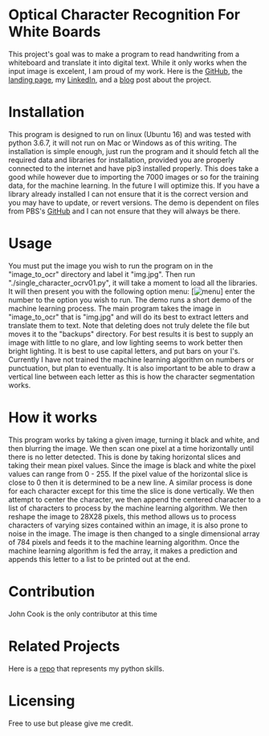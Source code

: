 # Optical Character Recognition For White Boards




This project's goal was to make a program to read handwriting from a whiteboard and translate it into digital text. While it only works when the input image is excelent, I am proud of my work. Here is the [GitHub][git], the [landing page][page], my [LinkedIn], and a [blog] post about the project.



# Installation

  This program is designed to run on linux (Ubuntu 16) and was tested with python 3.6.7, it will not run on Mac or Windows as of this writing. The installation is simple enough, just run the program and it should fetch all the required data and libraries for installation, provided you are properly connected to the internet and have pip3 installed properly. This does take a good while however due to importing the 7000 images or so for the training data, for the machine learning. In the future I will optimize this. If you have a library already installed I can not ensure that it is the correct version and you may have to update, or revert versions. The demo is dependent on files from PBS's [GitHub][pbs] and I can not ensure that they will always be there.


# Usage

You must put the image you wish to run the program on in the "image_to_ocr" directory and label it "img.jpg". Then run "./single_character_ocrv01.py", it will take a moment to load all the libraries. It will then present you with the following option menu:
[![menu](https://i.imgur.com/5whBRMr.jpg)]
enter the number to the option you wish to run. The demo runs a short demo of the machine learning process. The main program takes the image in "image_to_ocr" that is "img.jpg" and will do its best to extract letters and translate them to text. Note that deleting does not truly delete the file but moves it to the "backups" directory. For best results it is best to supply an image with little to no glare, and low lighting seems to work better then bright lighting. It is best to use capital letters, and put bars on your I's. Currently I have not trained the machine learning algorithm on numbers or punctuation, but plan to eventually. It is also important to be able to draw a vertical line between each letter as this is how the character segmentation works.

# How it works

This program works by taking a given image, turning it black and white, and then blurring the image. We then scan one pixel at a time horizontally until there is no letter detected. This is done by taking horizontal slices and taking their mean pixel values. Since the image is black and white the pixel values can range from 0 - 255. If the pixel value of the horizontal slice is close to 0 then it is determined to be a new line. A similar process is done for each character except for this time the slice is done vertically. We then attempt to center the character, we then append the centered character to a list of characters to process by the machine learning algorithm. We then reshape the image to 28X28 pixels, this method allows us to process characters of varying sizes contained within an image, it is also prone to noise in the image. The image is then changed to a single dimensional array of 784 pixels and feeds it to the machine learning algorithm. Once the machine learning algorithm is fed the array, it makes a prediction and appends this letter to a list to be printed out at the end.

# Contribution

John Cook is the only contributor at this time

# Related Projects

Here is a [repo] that represents my python skills.
# Licensing

Free to use but please give me credit.


   [git]: <https://github.com/JohnCook17/OCR_for_whiteboarding>
   [linkedin]: <https://www.linkedin.com/in/john-cook-17a13b17a/>
   [blog]: <https://www.linkedin.com/pulse/optical-character-recognition-white-boards-john-cook/?published=t>
   [page]: <https://johncook17.github.io/ocr_for_whiteboards.github.io/>
   [pbs]: <https://github.com/crash-course-ai/lab1-neural-networks>
   [repo]: <https://github.com/JohnCook17/holbertonschool-higher_level_programming>
